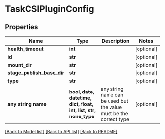 # TaskCSIPluginConfig


## Properties
Name | Type | Description | Notes
------------ | ------------- | ------------- | -------------
**health_timeout** | **int** |  | [optional] 
**id** | **str** |  | [optional] 
**mount_dir** | **str** |  | [optional] 
**stage_publish_base_dir** | **str** |  | [optional] 
**type** | **str** |  | [optional] 
**any string name** | **bool, date, datetime, dict, float, int, list, str, none_type** | any string name can be used but the value must be the correct type | [optional]

[[Back to Model list]](../README.md#documentation-for-models) [[Back to API list]](../README.md#documentation-for-api-endpoints) [[Back to README]](../README.md)


